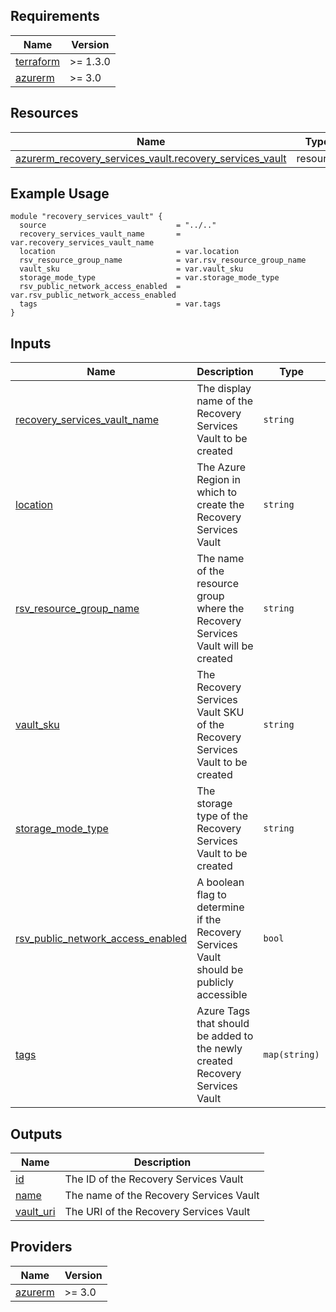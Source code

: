 <!-- BEGIN_TF_DOCS -->

## Requirements

| Name | Version |
|------|---------|
| <a name="requirement_terraform"></a> [terraform](#requirement_terraform) | >= 1.3.0 |
| <a name="requirement_azurerm"></a> [azurerm](#requirement_azurerm) | >= 3.0 |


## Resources

| Name | Type |
|------|------|
| [azurerm_recovery_services_vault.recovery_services_vault](https://registry.terraform.io/providers/hashicorp/azurerm/latest/docs/resources/recovery_services_vault) | resource |

## Example Usage

```hcl
module "recovery_services_vault" {
  source                             = "../.."
  recovery_services_vault_name       = var.recovery_services_vault_name
  location                           = var.location
  rsv_resource_group_name            = var.rsv_resource_group_name
  vault_sku                          = var.vault_sku
  storage_mode_type                  = var.storage_mode_type
  rsv_public_network_access_enabled  = var.rsv_public_network_access_enabled
  tags                               = var.tags
}
```

## Inputs

| Name | Description | Type | Default | Required |
|------|-------------|------|---------|:--------:|
| <a name="input_recovery_services_vault_name"></a> [recovery_services_vault_name](#input_recovery_services_vault_name) | The display name of the Recovery Services Vault to be created | `string` | n/a | yes |
| <a name="input_location"></a> [location](#input_location) | The Azure Region in which to create the Recovery Services Vault | `string` | n/a | yes |
| <a name="input_rsv_resource_group_name"></a> [rsv_resource_group_name](#input_rsv_resource_group_name) | The name of the resource group where the Recovery Services Vault will be created | `string` | n/a | yes |
| <a name="input_vault_sku"></a> [vault_sku](#input_vault_sku) | The Recovery Services Vault SKU of the Recovery Services Vault to be created | `string` | "Standard" | no |
| <a name="input_storage_mode_type"></a> [storage_mode_type](#input_storage_mode_type) | The storage type of the Recovery Services Vault to be created | `string` | n/a | yes |
| <a name="input_rsv_public_network_access_enabled"></a> [rsv_public_network_access_enabled](#input_rsv_public_network_access_enabled) | A boolean flag to determine if the Recovery Services Vault should be publicly accessible | `bool` | true | no |
| <a name="input_tags"></a> [tags](#input_tags) | Azure Tags that should be added to the newly created Recovery Services Vault | `map(string)` | `{}` | no |

## Outputs

| Name | Description |
|------|-------------|
| <a name="output_id"></a> [id](#output_id) | The ID of the Recovery Services Vault |
| <a name="output_name"></a> [name](#output_name) | The name of the Recovery Services Vault |
| <a name="output_vault_uri"></a> [vault_uri](#output_vault_uri) | The URI of the Recovery Services Vault |

## Providers

| Name | Version |
|------|---------|
| <a name="provider_azurerm"></a> [azurerm](#provider\_azurerm) | >= 3.0 |
<!-- END_TF_DOCS -->